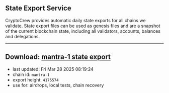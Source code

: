 ## State Export Service
CryptoCrew provides automatic daily state exports for all chains we validate. State export files can be used as genesis files and are a snapshot of the current blockchain state, including all validators, accounts, balances and delegations.

---
**Download: [mantra-1 state export](https://dl-eu2.ccvalidators.com/SERVICE/mantrachain/mantra-1_export_4175574.json)**
---

- last updated: Fri Mar 28 2025 08:19:24
- chain id: `mantra-1`
- export height: `4175574`
- use for: airdrops, local tests, chain recovery

